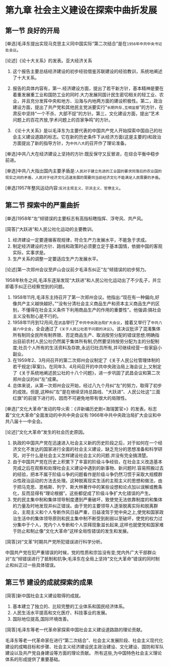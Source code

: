 # 第九章 社会主义建设在探索中曲折发展

## 第一节 良好的开局

[单选]毛泽东提出实现马克思主义同中国实际“第二次结合”是在`1956年中共中央书记处会议`。

[论述]《论十大关系》的发表。亚大经济关系

1. 这个报告主要总结经济建设的初步经验借鉴苏联建设的经验教训，系统地阐述了十大关系。

2. 报告的具体内容有，第一.经济建设方面，提出了若干新方针，基本精神是要在着重发展重工业和国防工业的同时.大力发展同国计民生密切相关的轻工业、农业，并且充分发挥中央和地方、沿海与内地两方面的建设积极性。第二，政治建设方面，提出了共产党和其他民主党派要实行“`长期共存,互相监督`”的方针，在肃反中坚持“一个不杀、大部不捉”的方针。第三，文化建设方面，提出“艺术问题上的百花齐放,学术问题上的百家争鸣”的方针。
3. 《论十大关系》是以毛泽东为主要代表的中国共产党人开始探索中国自己的社会主义建设道路的标志。它在新的历史条件下从经济方面(这是主要的)和政治方面提出了新的指导方针，为`中共八大`的召开作了理论准备。

[单选]中共八大在经济建设上坚持的方针:既反保守又反冒进，在综合平衡中稳步前进。

[单选]中共八大指出国内主要矛盾是:`人民对于建立先进的工业国的要求同落后的农业国的现实之间的矛盾，人民对于经济文化迅速发展的需要同当前经济文化不能满足人民需要的矛盾`。

[单选]1957年整风运动内容:`反对主观主义、宗派主义、官僚主义`。

## 第二节 探索中的严重曲折

[单选]1958年“左”倾错误的主要标志有高指标瞎指挥、浮夸风、共产风。

[简答]“大跃进”和人民公社化运动的主要教训。

1. 经济建设一定要遵循客观规律，符合生产力发展水平，不能急于求成。
2. 制定经济建设的方针、路线和政策时必须要立足于基本国情，依据中国的客观实际，实事求是。
3. 生产关系的调整一定要适应生产力发展水平。

[论述]第一次郑州会议至庐山会议前夕毛泽东纠正“左”倾错误的初步努力。

1958年秋冬之间,毛泽东逐渐发现“大跃进”和人民公社化运动出了不少乱子，并立即着手纠正已经察觉到的问题。

1. 1958年11月,毛泽东主持召开了第一次郑州会议。他指出:“现在有一种偏向,好像共产主义越快越好。”“没有分清社会主义商品生产和资本主义商品生产的区别，不懂得在社会主义条件下利用商品生产的作用的重要性”。他强调:搞社会主义没有耐心是不行的。
2. 1958年11月到12月间,在`武昌`举行了`中共中央政治局扩大会议`，接着又举行了`中共八届六中全会`，全会通过了`《关于人民公社若干问题的决议》`。该决议批评了混淆集体所有制同全民所有制界限、否定商品生产、取消按劳分配的错误思想;明确指出目前农村人民公社仍然属于集体所有制,仍然要坚持按劳分配为主的分配制度;社员个人所有的生活资料及存款,永远归社员所有,并可继续经营一些家庭小副业。
3. 在1959年2、3月间召开的第二次郑州会议制定了《关于人民公社管理体制的若干规定(草案)》。在同年3、4月间召开的中共中央政治局上海会议上,又制定了《关于系统地阐述民公社的十八个问题》，进一步巩固了武昌会议和第二次郑州会议的纠“左”成果。
4. 总体来说，从第一次郑州会议开始，经过八九个月纠“左”的努力，取得了初步的成效。但是,这种纠“左”是在继续坚持总路线、"大跃进”、人民公社这“三面红旗"的前提下进行的，因而不可避免地带有很大的局限性。

[单选]"文化大革命”发动的导火索：《评新编历史剧<海瑞罢官>》的发表。标志着“文化大革命”全面发动的中共中央会议有:1966年中共中央政治局扩大会议和中共八届十一中全会。

[论述]“文化大革命”发生的社会历史原因。

1. 执政的中国共产党在迅速进入社会主义新的历史阶段之后，对于如何在一个经济文化不发达的国家进行全面的社会主义建设，缺乏充分的思想准备和科学研究，对于什么是社会主义怎样建设社会主义的问题.并没有完全搞清楚。
2. 由于中国共产党在历史上积累下了丰富的阶级斗争经验，在社会主义改造基本完成之后在观察和处理社会主义建设中遇到的新事物、新问题时.容易照搬过去的经验，把本不属于阶级斗争的问题看作是阶级斗争仍然习惯于采取大规模群众性政治运动的方法去处理。这种脱离现实生活的主观主义的思想和做法，由于把马克思、恩格斯、列宁、斯大林著作中的某些设想和论点加以误解或教条化，反而显得有“理论根据”。这些都促成了阶级斗争扩大化错误的产生。
3. 党的民主集中制和集体领导制度遭到严重破坏，致使党无法依靠制度的和集体的力量及时地发现并纠正错误。由于党的主要领导人逐渐脱离实际和脱离群众，主观主义和个人专断作风日益严重，日益凌驾于党中央之上,使党和国家政治生活中的集体领导原则和民主集中制不断受到削弱以至破坏，使党的权力过分集中于个人，党内个人专断和个人崇拜现象滋长起来,这样也就使党和国家难于防止和制止像“文化大革命”这样全局性错误的发生和发展。

[简答]对“文革”时期共产党所犯错误进行科学分析。

中国共产党在犯严重错误的时候，党的性质和宗旨没有变;党内外广大干部群众对“左”倾错误进行了抵制和抗争;毛泽东在全局上坚持“文化大革命”错误的同时制止和纠正过一些具体错误。

## 第三节 建设的成就探索的成果

[简答]新中国社会主义建设取得的成就。

1. 基本建立了独立的、比较完整的工业体系和国民经济体系。
2. 人民生活水平提高和文化医疗、科技事业的发展。
3. 国际地位提高,国际环境改善。

[简答]毛泽东等老一代革命家探索中国社会主义建设道路路的理论贡献。

毛泽东等老一代革命家在进行“第二次结合”、社会主义发展阶段、社会主义现代化建设的成略目标和步骤、社会主义经济建设民主政治建设、文化建设、国防和军队建设以及共产党自身建设等方面的理论贡献。
所有这些,为中国特色社会主义理论体系的形成提供了重要基础。
